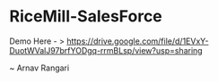 # RiceMill-SalesForce
Demo Here - > https://drive.google.com/file/d/1EVxY-DuotWValJ97brfYODgq-rrmBLsp/view?usp=sharing

~ Arnav Rangari
